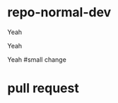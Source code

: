 # repo-normal-dev






Yeah






Yeah






Yeah
#small change


























# pull request
